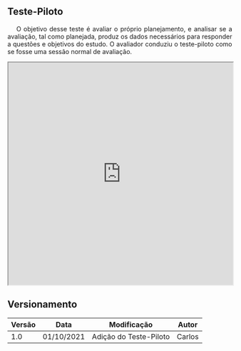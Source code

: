 ## Teste-Piloto

<p style="text-indent: 20px; text-align: justify">
O objetivo desse teste é avaliar o próprio planejamento, e analisar se a avaliação, tal como planejada, produz os dados necessários para responder a questões e objetivos do estudo. O avaliador conduziu o teste-piloto como se fosse uma sessão normal de avaliação.
</p>

<iframe width="100%" height="500px" src="https://youtube.com/embed/L87aCr2HjIU" allowfullscreen></iframe>


## Versionamento

| Versão | Data | Modificação | Autor |
|--|--|--|--|
| 1.0 | 01/10/2021 | Adição do Teste-Piloto | Carlos |